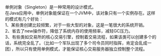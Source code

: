 单例对象（Singleton）是一种常用的设计模式。  
在Java应用中，单例对象能保证在一个JVM中，该对象只有一个实例存在。这样的模式有几个好处：  
1、某些类创建比较频繁，对于一些大型的对象，这是一笔很大的系统开销。  
2、省去了new操作符，降低了系统内存的使用频率，减轻GC压力。  
3、有些类如交易所的核心交易引擎，控制着交易流程，如果该类可以创建多个的话，系统完全乱了。（比如一个军队出现了多个司令员同时指挥，肯定会乱成一团），所以只有使用单例模式，才能保证核心交易服务器独立控制整个流程。



